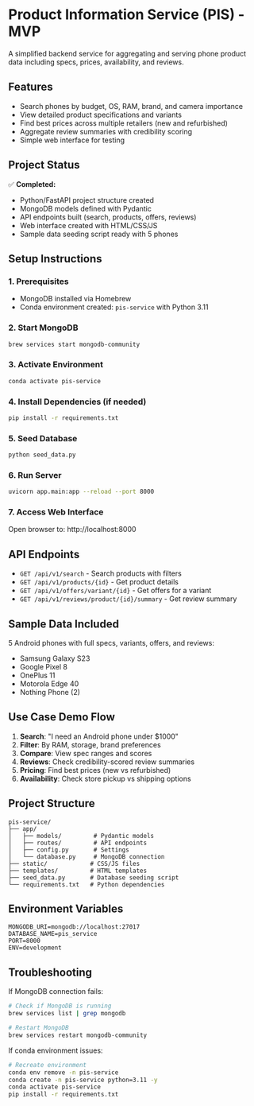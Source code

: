 # Product Information Service (PIS) - MVP

A simplified backend service for aggregating and serving phone product data including specs, prices, availability, and reviews.

## Features

- Search phones by budget, OS, RAM, brand, and camera importance
- View detailed product specifications and variants
- Find best prices across multiple retailers (new and refurbished)
- Aggregate review summaries with credibility scoring
- Simple web interface for testing

## Project Status

✅ **Completed:**
- Python/FastAPI project structure created
- MongoDB models defined with Pydantic
- API endpoints built (search, products, offers, reviews)
- Web interface created with HTML/CSS/JS
- Sample data seeding script ready with 5 phones

## Setup Instructions

### 1. Prerequisites
- MongoDB installed via Homebrew
- Conda environment created: `pis-service` with Python 3.11

### 2. Start MongoDB
```bash
brew services start mongodb-community
```

### 3. Activate Environment
```bash
conda activate pis-service
```

### 4. Install Dependencies (if needed)
```bash
pip install -r requirements.txt
```

### 5. Seed Database
```bash
python seed_data.py
```

### 6. Run Server
```bash
uvicorn app.main:app --reload --port 8000
```

### 7. Access Web Interface
Open browser to: http://localhost:8000

## API Endpoints

- `GET /api/v1/search` - Search products with filters
- `GET /api/v1/products/{id}` - Get product details
- `GET /api/v1/offers/variant/{id}` - Get offers for a variant  
- `GET /api/v1/reviews/product/{id}/summary` - Get review summary

## Sample Data Included

5 Android phones with full specs, variants, offers, and reviews:
- Samsung Galaxy S23
- Google Pixel 8
- OnePlus 11
- Motorola Edge 40
- Nothing Phone (2)

## Use Case Demo Flow

1. **Search**: "I need an Android phone under $1000"
2. **Filter**: By RAM, storage, brand preferences
3. **Compare**: View spec ranges and scores
4. **Reviews**: Check credibility-scored review summaries
5. **Pricing**: Find best prices (new vs refurbished)
6. **Availability**: Check store pickup vs shipping options

## Project Structure

```
pis-service/
├── app/
│   ├── models/         # Pydantic models
│   ├── routes/         # API endpoints
│   ├── config.py       # Settings
│   └── database.py     # MongoDB connection
├── static/            # CSS/JS files
├── templates/         # HTML templates
├── seed_data.py       # Database seeding script
└── requirements.txt   # Python dependencies
```

## Environment Variables

```
MONGODB_URI=mongodb://localhost:27017
DATABASE_NAME=pis_service
PORT=8000
ENV=development
```

## Troubleshooting

If MongoDB connection fails:
```bash
# Check if MongoDB is running
brew services list | grep mongodb

# Restart MongoDB
brew services restart mongodb-community
```

If conda environment issues:
```bash
# Recreate environment
conda env remove -n pis-service
conda create -n pis-service python=3.11 -y
conda activate pis-service
pip install -r requirements.txt
```